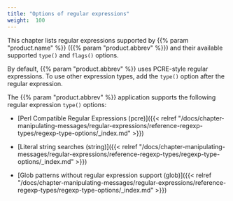 ```yaml
---
title: "Options of regular expressions"
weight:  100
---
```

<!-- DISCLAIMER: This file is based on the syslog-ng Open Source Edition documentation https://github.com/balabit/syslog-ng-ose-guides/commit/2f4a52ee61d1ea9ad27cb4f3168b95408fddfdf2 and is used under the terms of The syslog-ng Open Source Edition Documentation License. The file has been modified by Axoflow. -->

This chapter lists regular expressions supported by {{% param "product.name" %}} ({{% param "product.abbrev" %}}) and their available supported `type()` and `flags()` options.

By default, {{% param "product.abbrev" %}} uses PCRE-style regular expressions. To use other expression types, add the `type()` option after the regular expression.

The {{% param "product.abbrev" %}} application supports the following regular expression `type()` options:

  - [Perl Compatible Regular Expressions (pcre)]({{< relref "/docs/chapter-manipulating-messages/regular-expressions/reference-regexp-types/regexp-type-options/_index.md" >}})

  - [Literal string searches (string)]({{< relref "/docs/chapter-manipulating-messages/regular-expressions/reference-regexp-types/regexp-type-options/_index.md" >}})

  - [Glob patterns without regular expression support (glob)]({{< relref "/docs/chapter-manipulating-messages/regular-expressions/reference-regexp-types/regexp-type-options/_index.md" >}})
